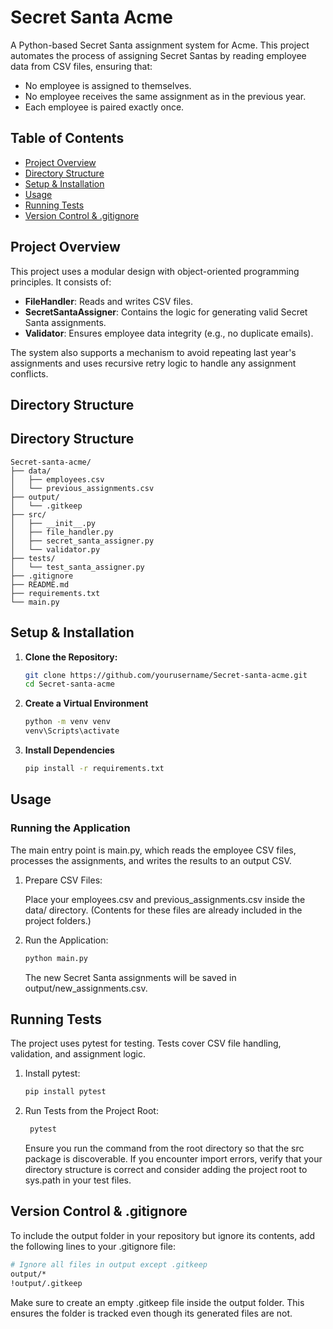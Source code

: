 # Secret Santa Acme

A Python-based Secret Santa assignment system for Acme. This project automates the process of assigning Secret Santas by reading employee data from CSV files, ensuring that:

- No employee is assigned to themselves.
- No employee receives the same assignment as in the previous year.
- Each employee is paired exactly once.

## Table of Contents

- [Project Overview](#project-overview)
- [Directory Structure](#directory-structure)
- [Setup & Installation](#setup--installation)
- [Usage](#usage)
- [Running Tests](#running-tests)
- [Version Control & .gitignore](#version-control--gitignore)

## Project Overview

This project uses a modular design with object-oriented programming principles. It consists of:

- **FileHandler**: Reads and writes CSV files.
- **SecretSantaAssigner**: Contains the logic for generating valid Secret Santa assignments.
- **Validator**: Ensures employee data integrity (e.g., no duplicate emails).

The system also supports a mechanism to avoid repeating last year's assignments and uses recursive retry logic to handle any assignment conflicts.

## Directory Structure

## Directory Structure

```text
Secret-santa-acme/
├── data/
│   ├── employees.csv
│   └── previous_assignments.csv
├── output/
│   └── .gitkeep
├── src/
│   ├── __init__.py
│   ├── file_handler.py
│   ├── secret_santa_assigner.py
│   └── validator.py
├── tests/
│   └── test_santa_assigner.py
├── .gitignore
├── README.md
├── requirements.txt
└── main.py
```

## Setup & Installation

1. **Clone the Repository:**
   ```bash
   git clone https://github.com/yourusername/Secret-santa-acme.git
   cd Secret-santa-acme
   ```
2. **Create a Virtual Environment**
   ```bash
   python -m venv venv
   venv\Scripts\activate
   ```
3. **Install Dependencies**
   ```bash
   pip install -r requirements.txt
   ```

## Usage

### Running the Application

The main entry point is main.py, which reads the employee CSV files, processes the assignments, and writes the results to an output CSV.

1. Prepare CSV Files:

   Place your employees.csv and previous_assignments.csv inside the data/ directory.
   (Contents for these files are already included in the project folders.)

2. Run the Application:
   ```bash
   python main.py
   ```
   The new Secret Santa assignments will be saved in output/new_assignments.csv.

## Running Tests

The project uses pytest for testing. Tests cover CSV file handling, validation, and assignment logic.

1. Install pytest:
   ```bash
   pip install pytest
   ```
2. Run Tests from the Project Root:
   ```bash
    pytest
   ```
   Ensure you run the command from the root directory so that the src package is discoverable.
   If you encounter import errors, verify that your directory structure is correct and consider adding the project root to sys.path in your test files.

## Version Control & .gitignore

To include the output folder in your repository but ignore its contents, add the following lines to your .gitignore file:

```bash
# Ignore all files in output except .gitkeep
output/*
!output/.gitkeep
```

Make sure to create an empty .gitkeep file inside the output folder. This ensures the folder is tracked even though its generated files are not.
